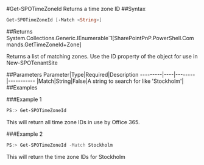 #Get-SPOTimeZoneId
Returns a time zone ID
##Syntax
```powershell
Get-SPOTimeZoneId [-Match <String>]
```


##Returns
System.Collections.Generic.IEnumerable`1[SharePointPnP.PowerShell.Commands.GetTimeZoneId+Zone]

Returns a list of matching zones. Use the ID property of the object for use in New-SPOTenantSite

##Parameters
Parameter|Type|Required|Description
---------|----|--------|-----------
|Match|String|False|A string to search for like 'Stockholm'|
##Examples

###Example 1
```powershell
PS:> Get-SPOTimeZoneId
```
This will return all time zone IDs in use by Office 365.

###Example 2
```powershell
PS:> Get-SPOTimeZoneId -Match Stockholm
```
This will return the time zone IDs for Stockholm
